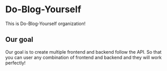 # Do-Blog-Yourself
This is Do-Blog-Yourself organization!

## Our goal
Our goal is to create multiple frontend and backend follow the API. So that you can user any combination of frontend and backend and they will work perfectly!